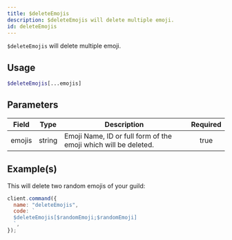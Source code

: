 ```yaml
---
title: $deleteEmojis
description: $deleteEmojis will delete multiple emoji.
id: deleteEmojis
---
```


`$deleteEmojis` will delete multiple emoji.

## Usage

```php
$deleteEmojis[...emojis]
```

## Parameters

| Field  | Type   | Description                                                     | Required |
| ------ | ------ | --------------------------------------------------------------- | :------: |
| emojis | string | Emoji Name, ID or full form of the emoji which will be deleted. |   true   |

## Example(s)

This will delete two random emojis of your guild:

```javascript
client.command({
  name: "deleteEmojis",
  code: `
  $deleteEmojis[$randomEmoji;$randomEmoji]
  `,
});
```
